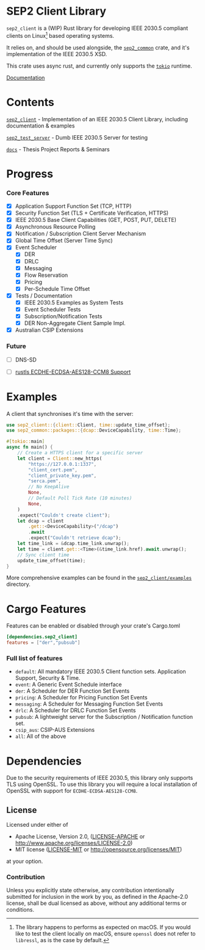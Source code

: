 # SEP2 Client Library

`sep2_client` is a (WIP) Rust library for developing IEEE 2030.5 compliant clients on Linux[^1] based operating systems.

It relies on, and should be used alongside, the [`sep2_common`](https://github.com/ethanndickson/sep2_common) crate, and it's implementation of the IEEE 2030.5 XSD.

This crate uses async rust, and currently only supports the [`tokio`](https://github.com/tokio-rs/tokio) runtime.

[Documentation](https://ethanndickson.github.io/sep2_client_docs/sep2_client/)

# Contents

[`sep2_client`](sep2_client) - Implementation of an IEEE 2030.5 Client Library, including documentation & examples

[`sep2_test_server`](sep2_test_server) - Dumb IEEE 2030.5 Server for testing

[`docs`](docs) - Thesis Project Reports & Seminars

# Progress
### Core Features
- [x] Application Support Function Set (TCP, HTTP)
- [x] Security Function Set (TLS + Certificate Verification, HTTPS)
- [x] IEEE 2030.5 Base Client Capabilities (GET, POST, PUT, DELETE) 
- [x] Asynchronous Resource Polling
- [x] Notification / Subscription Client Server Mechanism
- [x] Global Time Offset (Server Time Sync)
- [x] Event Scheduler
  - [x] DER
  - [x] DRLC
  - [x] Messaging
  - [x] Flow Reservation
  - [x] Pricing
  - [x] Per-Schedule Time Offset 
- [x] Tests / Documentation
  - [x] IEEE 2030.5 Examples as System Tests
  - [x] Event Scheduler Tests
  - [x] Subscription/Notification Tests
  - [x] DER Non-Aggregate Client Sample Impl.
- [x] Australian CSIP Extensions
### Future
- [ ] DNS-SD
- [ ] [rustls ECDHE-ECDSA-AES128-CCM8 Support](https://github.com/rustls/rustls/issues/1034)


# Examples
A client that synchronises it's time with the server:
```rust
use sep2_client::{client::Client, time::update_time_offset};
use sep2_common::packages::{dcap::DeviceCapability, time::Time};

#[tokio::main]
async fn main() {
    // Create a HTTPS client for a specific server
    let client = Client::new_https(
        "https://127.0.0.1:1337",
        "client_cert.pem",
        "client_private_key.pem",
        "serca.pem",
        // No KeepAlive
        None,
        // Default Poll Tick Rate (10 minutes)
        None,
    )
    .expect("Couldn't create client");
    let dcap = client
        .get::<DeviceCapability>("/dcap")
        .await
        .expect("Couldn't retrieve dcap");
    let time_link = &dcap.time_link.unwrap();
    let time = client.get::<Time>(&time_link.href).await.unwrap();
    // Sync client time
    update_time_offset(time);
}
```

More comprehensive examples can be found in the [`sep2_client/examples`](sep2_client/examples) directory.

# Cargo Features
Features can be enabled or disabled through your crate's Cargo.toml

```toml
[dependencies.sep2_client]
features = ["der","pubsub"]
```

### Full list of features
- `default`: All mandatory IEEE 2030.5 Client function sets. Application Support, Security & Time.
- `event`: A Generic Event Schedule interface
- `der`: A Scheduler for DER Function Set Events
- `pricing`: A Scheduler for Pricing Function Set Events
- `messaging`: A Scheduler for Messaging Function Set Events
- `drlc`: A Scheduler for DRLC Function Set Events
- `pubsub`: A lightweight server for the Subscription / Notification function set.
- `csip_aus`: CSIP-AUS Extensions
- `all`: All of the above


# Dependencies
Due to the security requirements of IEEE 2030.5, this library only supports TLS using OpenSSL.
To use this library you will require a local installation of OpenSSL with support for `ECDHE-ECDSA-AES128-CCM8`.


[^1]: The library happens to performs as expected on macOS. If you would like to test the client locally on macOS, ensure `openssl` does not refer to `libressl`, as is the case by default. 

## License

Licensed under either of

 * Apache License, Version 2.0, ([LICENSE-APACHE](LICENSE-APACHE) or http://www.apache.org/licenses/LICENSE-2.0)
 * MIT license ([LICENSE-MIT](LICENSE-MIT) or http://opensource.org/licenses/MIT)

at your option.

### Contribution

Unless you explicitly state otherwise, any contribution intentionally
submitted for inclusion in the work by you, as defined in the Apache-2.0
license, shall be dual licensed as above, without any additional terms
or conditions.